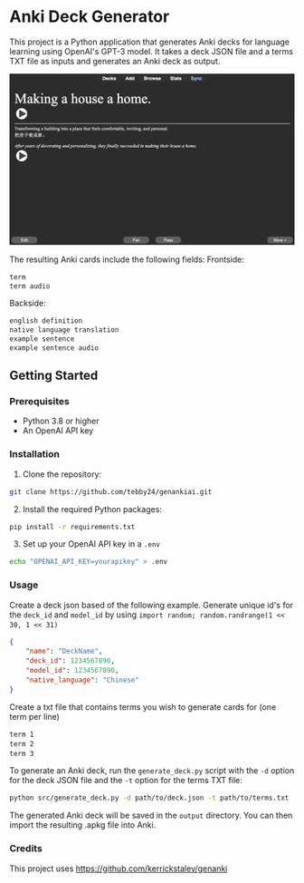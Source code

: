 # Anki Deck Generator

This project is a Python application that generates Anki decks for language learning using OpenAI's GPT-3 model.
It takes a deck JSON file and a terms TXT file as inputs and generates an Anki deck as output.

![anki card example](images/card_example.png)

The resulting Anki cards include the following fields:
Frontside:

```
term
term audio
```

Backside:

```
english definition
native language translation
example sentence
example sentence audio
```

## Getting Started

### Prerequisites

-   Python 3.8 or higher
-   An OpenAI API key

### Installation

1. Clone the repository:

```sh
git clone https://github.com/tebby24/genankiai.git
```

2. Install the required Python packages:

```sh
pip install -r requirements.txt
```

3. Set up your OpenAI API key in a `.env`

```sh
echo "OPENAI_API_KEY=yourapikey" > .env
```

### Usage

Create a deck json based of the following example. Generate unique id's for the `deck_id` and `model_id` by using `import random; random.randrange(1 << 30, 1 << 31)`

```json
{
    "name": "DeckName",
    "deck_id": 1234567890,
    "model_id": 1234567890,
    "native_language": "Chinese"
}
```

Create a txt file that contains terms you wish to generate cards for (one term per line)

```txt
term 1
term 2
term 3
```

To generate an Anki deck, run the `generate_deck.py` script with the `-d` option for the deck JSON file and the `-t` option for the terms TXT file:

```sh
python src/generate_deck.py -d path/to/deck.json -t path/to/terms.txt
```

The generated Anki deck will be saved in the `output` directory. You can then import the resulting .apkg file into Anki.

### Credits

This project uses https://github.com/kerrickstaley/genanki
